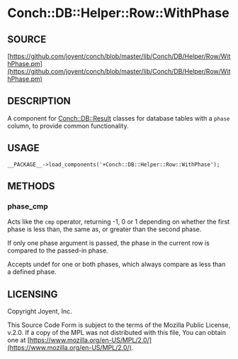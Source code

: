 # Conch::DB::Helper::Row::WithPhase

## SOURCE

[https://github.com/joyent/conch/blob/master/lib/Conch/DB/Helper/Row/WithPhase.pm](https://github.com/joyent/conch/blob/master/lib/Conch/DB/Helper/Row/WithPhase.pm)

## DESCRIPTION

A component for [Conch::DB::Result](../modules/Conch%3A%3ADB%3A%3AResult) classes for database tables with a `phase` column, to
provide common functionality.

## USAGE

```
__PACKAGE__->load_components('+Conch::DB::Helper::Row::WithPhase');
```

## METHODS

### phase\_cmp

Acts like the `cmp` operator, returning -1, 0 or 1 depending on whether the first phase is
less than, the same as, or greater than the second phase.

If only one phase argument is passed, the phase in the current row is compared to the passed-in
phase.

Accepts undef for one or both phases, which always compare as less than a defined phase.

## LICENSING

Copyright Joyent, Inc.

This Source Code Form is subject to the terms of the Mozilla Public License,
v.2.0. If a copy of the MPL was not distributed with this file, You can obtain
one at [https://www.mozilla.org/en-US/MPL/2.0/](https://www.mozilla.org/en-US/MPL/2.0/).
